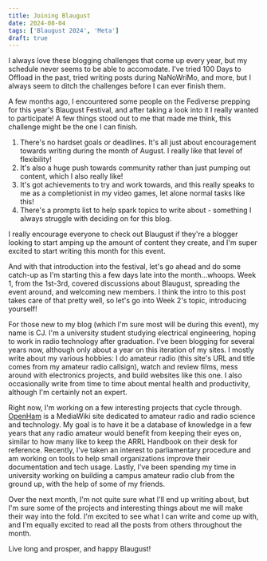 ```yaml
---
title: Joining Blaugust
date: 2024-08-04
tags: ['Blaugust 2024', 'Meta'] 
draft: true
---
```


I always love these blogging challenges that come up every year, but my schedule
never seems to be able to accomodate. I've tried 100 Days to Offload in the
past, tried writing posts during NaNoWriMo, and more, but I always seem to
ditch the challenges before I can ever finish them.

A few months ago, I encountered some people on the Fediverse prepping for this
year's Blaugust Festival, and after taking a look into it I really wanted to
participate! A few things stood out to me that made me think, this challenge
might be the one I can finish.

1. There's no hardset goals or deadlines. It's all just about encouragement
   towards writing during the month of August. I really like that level of
   flexibility!
2. It's also a huge push towards community rather than just pumping out content,
   which I also really like!
3. It's got achievements to try and work towards, and this really speaks to me
   as a completionist in my video games, let alone normal tasks like this!
4. There's a prompts list to help spark topics to write about - something I
   always struggle with deciding on for this blog.

I really encourage everyone to check out Blaugust if they're a blogger looking
to start amping up the amount of content they create, and I'm super excited to
start writing this month for this event.

And with that introduction into the festival, let's go ahead and do some
catch-up as I'm starting this a few days late into the month...whoops. Week 1,
from the 1st-3rd, covered discussions about Blaugust, spreading the event
around, and welcoming new members. I think the intro to this post takes care of
that pretty well, so let's go into Week 2's topic, introducing yourself!

For those new to my blog (which I'm sure most will be during this event), my
name is CJ. I'm a university student studying electrical engineering, hoping to
work in radio technology after graduation. I've been blogging for several years
now, although only about a year on this iteration of my sites. I mostly write
about my various hobbies: I do amateur radio (this site's URL and title comes
from my amateur radio callsign), watch and review films, mess around with
electronics projects, and build websites like this one. I also occasionally write 
from time to time about mental health and productivity, although I'm certainly 
not an expert.

Right now, I'm working on a few interesting projects that cycle through.
[OpenHam](https://openham.wiki) is a MediaWiki site dedicated to amateur radio
and radio science and technology. My goal is to have it be a database of
knowledge in a few years that any radio amateur would benefit from keeping their
eyes on, similar to how many like to keep the ARRL Handbook on their desk for
reference. Recently, I've taken an interest to parliamentary procedure and am
working on tools to help small organizations improve their documentation and
tech usage. Lastly, I've been spending my time in university working on building
a campus amateur radio club from the ground up, with the help of some of my
friends.

Over the next month, I'm not quite sure what I'll end up writing about, but I'm
sure some of the projects and interesting things about me will make their way
into the fold. I'm excited to see what I can write and come up with, and I'm
equally excited to read all the posts from others throughout the month.

Live long and prosper, and happy Blaugust!
